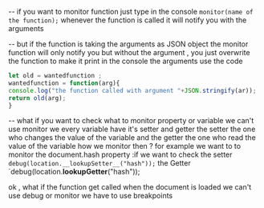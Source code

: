 -- if you want to monitor  function just type in the console `monitor(name of the function);`
whenever the function is called it will notify you with the arguments 

-- but if the function is taking the arguments as JSON object the monitor function will only notify you but without the argument , you just overwrite the function to make it print in the console the arguments  use the code 
```js
let old = wantedfunction ; 
wantedfunction = function(arg){
console.log("the function called with argument "+JSON.stringify(ar));
return old(arg);
}
```

-- what if you want to check what to monitor property or variable we can't use monitor we
every variable have it's setter and getter the setter the one who changes the value of the variable and the getter the one who read the value of the variable  how we monitor then ?
		for example we want to to monitor the document.hash property :if we want to check the setter `debug(location.__lookupSetter__("hash"));`
		the Getter `debug(location.__lookupGetter__("hash"));


ok , what if the function get called when the document is loaded 
we can't use debug or monitor we have to use breakpoints 